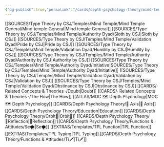 ```yaml
---
{"dg-publish":true,"permalink":"/cards/depth-psychology-theory/mind-temple/","noteIcon":"","created":"2022-12-27T19:59:02.340+01:00","updated":"2023-04-21T19:39:03.545+02:00"}
---
```



[[SOURCES/Type Theory by CSJ/Temples/Mind Temple/Mind Temple General/Mind temple General\|Mind temple General]]
[[SOURCES/Type Theory by CSJ/Temples/Mind Temple/Authority Dyad/Sloth by CSJ\|Sloth by CSJ]]
[[SOURCES/Type Theory by CSJ/Temples/Mind Temple/Validation Dyad/Pride by CSJ\|Pride by CSJ]]
[[SOURCES/Type Theory by CSJ/Temples/Mind Temple/Validation Dyad/Humility by CSJ\|Humility by CSJ]]
[[SOURCES/Type Theory by CSJ/Temples/Mind Temple/Authority Dyad/Authority by CSJ\|Authority by CSJ]]
[[SOURCES/Type Theory by CSJ/Temples/Mind Temple/Authority Dyad/Initiative\|SOURCES/Type Theory by CSJ/Temples/Mind Temple/Authority Dyad/Initiative]]
[[SOURCES/Type Theory by CSJ/Temples/Mind Temple/Validation Dyad/Validation by CSJ\|Validation by CSJ]]
[[SOURCES/Type Theory by CSJ/Temples/Mind Temple/Validation Dyad/Obstinance by CSJ\|Obstinance by CSJ]]
[[CARDS/· Related Concepts & Theories ·/Doubt\|Doubt]]
[[CARDS/· Related Concepts & Theories ·/The How\|The How]]
[[ATLAS/MOC 🗺️ Depth Psychology\|MOC 🗺️ Depth Psychology]]
[[CARDS/Depth Psychology Theory/🧲 Axis\|🧲 Axis]] 
[[CARDS/Depth Psychology Theory/Education\|Education]]
[[CARDS/Depth Psychology Theory/Orbit💫\|Orbit💫]]
[[CARDS/Depth Psychology Theory/🔀Reflection\|🔀Reflection]]
[[CARDS/Depth Psychology Theory/Functions & Attitudes/Se🌪️\|Se🌪️]]
[[EXTRAS/Templates/TPL Function\|TPL Function]]
[[EXTRAS/Templates/TPL Typing\|TPL Typing]]
[[CARDS/Depth Psychology Theory/Functions & Attitudes/Ti🗡️\|Ti🗡️]]

